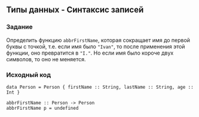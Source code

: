 ## Типы данных - Синтаксис записей

### Задание

Определить функцию `abbrFirstName`, которая сокращает имя до первой буквы с точкой, т.е. если имя было `"Ivan"`, то после применения этой функции, оно превратится в `"I."`. Но если имя было короче двух символов, то оно не меняется.

### Исходный код

```
data Person = Person { firstName :: String, lastName :: String, age :: Int }

abbrFirstName :: Person -> Person
abbrFirstName p = undefined
```
